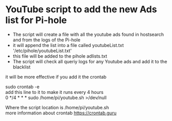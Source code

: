 # YouTube script to add the new Ads list for Pi-hole


- The script will create a file with all the youtube ads found in hostsearch and from the logs of the Pi-hole </br>
- it will append the list into a file called youtubeList.txt '/etc/pihole/youtubeList.txt'</br>
- this file will be added to the pihole adlists.txt </br>
- The script will check all queriy logs for any Youtube ads and add it to the blacklist

it will be more effective if you add it the crontab </br>

sudo crontab -e </br>
add this line to it to make it runs every 4 hours</br>
0 */4 * * * sudo /home/pi/youtube.sh >/dev/null </br>

Where the script location is /home/pi/youtube.sh </br>
more information about crontab https://crontab.guru </br>


